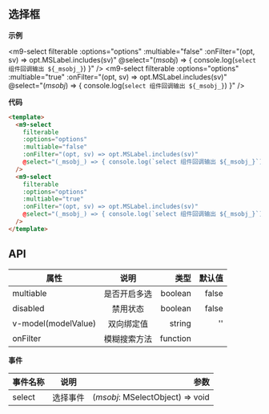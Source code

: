 ## 选择框

**示例**

<m9-select
  filterable
  :options="options"
  :multiable="false"
  :onFilter="(opt, sv) => opt.MSLabel.includes(sv)"
  @select="(_msobj_) => { console.log(`select 组件回调输出 ${_msobj_}`) }"
/>
<m9-select
  filterable
  :options="options"
  :multiable="true"
  :onFilter="(opt, sv) => opt.MSLabel.includes(sv)"
  @select="(_msobj_) => { console.log(`select 组件回调输出 ${_msobj_}`) }"
/>

**代码**

```html
<template>
  <m9-select
    filterable
    :options="options"
    :multiable="false"
    :onFilter="(opt, sv) => opt.MSLabel.includes(sv)"
    @select="(_msobj_) => { console.log(`select 组件回调输出 ${_msobj_}`) }"
  />
  <m9-select
    filterable
    :options="options"
    :multiable="true"
    :onFilter="(opt, sv) => opt.MSLabel.includes(sv)"
    @select="(_msobj_) => { console.log(`select 组件回调输出 ${_msobj_}`) }"
  />
</template>
```

## API

| 属性               | 说明           | 类型    | 默认值 |
| ------------------ |:-------------:| -------:| ------:|
| multiable          | 是否开启多选   | boolean |  false |
| disabled           | 禁用状态       | boolean |  false |
| v-model(modelValue)| 双向绑定值     | string  |  ''    |
| onFilter           | 模糊搜索方法   | function |       |

**事件**

| 事件名称 | 说明    | 参数                   |
| --------|:-------:| ----------------------:|
| select  | 选择事件 | (_msobj_: MSelectObject) => void |

<script setup>
  const options = [
    { label: '目水悠之', value: 'mu-shui' },
    { label: '孔雀王族三公主-傲熙弦', value: 'a0-xi-xian' },
    { label: '释无泪', value: 'shi-wu-lei' },
    { label: '三花聚顶', value: 'san-hua' },
    { label: '五气朝元', value: 'wu-qi' },
    { label: '天人合一', value: 'he-yi' },
    { label: '曲径通幽', value: 'qu-jing' },
    { label: '三千青丝云飞扬', value: 'san-qian' },
    ...Array.from({ length: 10000 }, (_, i) => {
      return { label: '美九-' + i, value: 'miku-' + i }
    })
  ]
</script>